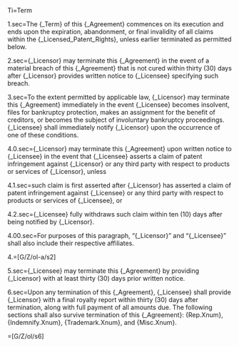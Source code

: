 Ti=Term

1.sec=The {_Term} of this {_Agreement} commences on its execution and ends upon the expiration, abandonment, or final invalidity of all claims within the {_Licensed_Patent_Rights}, unless earlier terminated as permitted below.

2.sec={_Licensor} may terminate this {_Agreement} in the event of a material breach of this {_Agreement} that is not cured within thirty (30) days after {_Licensor} provides written notice to {_Licensee} specifying such breach. 

3.sec=To the extent permitted by applicable law, {_Licensor} may terminate this {_Agreement} immediately in the event {_Licensee} becomes insolvent, files for bankruptcy protection, makes an assignment for the benefit of creditors, or becomes the subject of involuntary bankruptcy proceedings. {_Licensee} shall immediately notify {_Licensor} upon the occurrence of one of these conditions.

4.0.sec={_Licensor} may terminate this {_Agreement} upon written notice to {_Licensee} in the event that {_Licensee} asserts a claim of patent infringement against {_Licensor} or any third party with respect to products or services of {_Licensor}, unless

4.1.sec=such claim is first asserted after {_Licensor} has asserted a claim of patent infringement against {_Licensee} or any third party with respect to products or services of {_Licensee}, or

4.2.sec={_Licensee} fully withdraws such claim within ten (10) days after being notified by {_Licensor}.

4.00.sec=For purposes of this paragraph, “{_Licensor}” and “{_Licensee}” shall also include their respective affiliates.

4.=[G/Z/ol-a/s2]

5.sec={_Licensee} may terminate this {_Agreement} by providing {_Licensor} with at least thirty (30) days prior written notice. 

6.sec=Upon any termination of this {_Agreement}, {_Licensee} shall provide {_Licensor} with a final royalty report within thirty (30) days after termination, along with full payment of all amounts due. The following sections shall also survive termination of this {_Agreement}: {Rep.Xnum}, {Indemnify.Xnum}, {Trademark.Xnum}, and {Misc.Xnum}.

=[G/Z/ol/s6]
